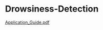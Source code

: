 # Drowsiness-Detection

[Application_Guide.pdf](https://github.com/Swastik-Manglam/Drowsiness-Detection/files/8505281/Application_Guide.pdf)
